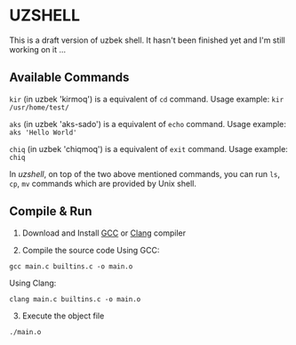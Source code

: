 # UZSHELL
This is a draft version of uzbek shell. It hasn't been finished yet and I'm still working on it ...

## Available Commands

```kir``` (in uzbek 'kirmoq') is a equivalent of ```cd``` command. Usage example: ```kir /usr/home/test/```


```aks``` (in uzbek 'aks-sado') is a equivalent of ```echo``` command. Usage example: ```aks 'Hello World'```


```chiq``` (in uzbek 'chiqmoq') is a equivalent of ```exit``` command. Usage example: ```chiq```

In *uzshell*, on top of the two above mentioned commands, you can run ```ls```, ```cp```, ```mv``` commands which are provided by Unix shell.

## Compile & Run
1. Download and Install [GCC](https://gcc.gnu.org/install/) or [Clang](https://clang.llvm.org/get_started.html) compiler

2. Compile the source code
Using GCC:
```
gcc main.c builtins.c -o main.o
```

Using Clang:
```
clang main.c builtins.c -o main.o
```

3. Execute the object file
```
./main.o
```
